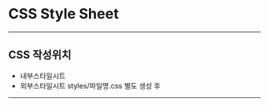 # CSS Style Sheet
----
## CSS 작성위치
* 내부스타일시트 <head><style>여기 작성</style></head>
* 외부스타일시트 styles/파일명.css 별도 생성 후
    <link rel="stylesheet" href="./styles/파일명.css">
----
